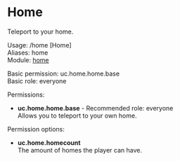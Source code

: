Home
====
Teleport to your home.

Usage: /home \[Home\]<br>
Aliases: home<br>
Module: [home](../modules/home.md)<br>

Basic permission: uc.home.home.base<br>
Basic role: everyone<br>

Permissions: <br>
* **uc.home.home.base** - Recommended role: everyone<br>Allows you to teleport to your own home.

Permission options: <br>
* **uc.home.homecount**<br>The amount of homes the player can have.
